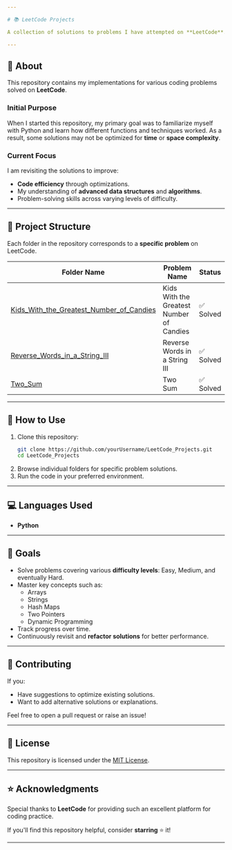 ```yaml
---

# 📚 LeetCode Projects  

A collection of solutions to problems I have attempted on **LeetCode**. This repository serves as a personal archive for improving coding skills, mastering **data structures** and **algorithms**, and gaining familiarity with **Python**.

---
```


## 📝 About  
This repository contains my implementations for various coding problems solved on **LeetCode**.  

### Initial Purpose  
When I started this repository, my primary goal was to familiarize myself with Python and learn how different functions and techniques worked. As a result, some solutions may not be optimized for **time** or **space complexity**.  

### Current Focus  
I am revisiting the solutions to improve:  
- **Code efficiency** through optimizations.  
- My understanding of **advanced data structures** and **algorithms**.  
- Problem-solving skills across varying levels of difficulty.

---

## 📂 Project Structure  
Each folder in the repository corresponds to a **specific problem** on LeetCode.  

| **Folder Name**                                  | **Problem Name**                    | **Status**         |
|-------------------------------------------------|-------------------------------------|--------------------|
| [Kids_With_the_Greatest_Number_of_Candies](./Kids_With_the_Greatest_Number_of_Candies) | Kids With the Greatest Number of Candies | ✅ Solved           |
| [Reverse_Words_in_a_String_III](./Reverse_Words_in_a_String_III)       | Reverse Words in a String III      | ✅ Solved           |
| [Two_Sum](./Two_Sum)                             | Two Sum                             | ✅ Solved           |  

---

## 🚀 How to Use  
1. Clone this repository:  
   ```bash
   git clone https://github.com/yourUsername/LeetCode_Projects.git
   cd LeetCode_Projects
   ```  
2. Browse individual folders for specific problem solutions.  
3. Run the code in your preferred environment.  

---

## 💻 Languages Used  
- **Python**  

---

## 🎯 Goals  
- Solve problems covering various **difficulty levels**: Easy, Medium, and eventually Hard.  
- Master key concepts such as:  
   - Arrays  
   - Strings  
   - Hash Maps  
   - Two Pointers  
   - Dynamic Programming  
- Track progress over time.  
- Continuously revisit and **refactor solutions** for better performance.

---

## 🤝 Contributing  
If you:  
- Have suggestions to optimize existing solutions.  
- Want to add alternative solutions or explanations.  

Feel free to open a pull request or raise an issue!  

---

## 📜 License  
This repository is licensed under the [MIT License](./LICENSE).  

---

## ⭐ Acknowledgments  
Special thanks to **LeetCode** for providing such an excellent platform for coding practice.  

If you'll find this repository helpful, consider **starring** ⭐ it!  

---
